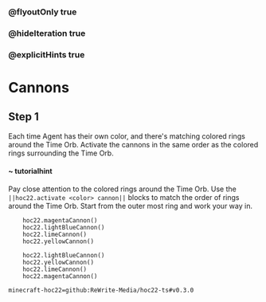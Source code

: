 ### @flyoutOnly true
### @hideIteration true
### @explicitHints true


# Cannons

## Step 1
Each time Agent has their own color, and there's matching colored rings around the Time Orb. Activate the cannons in the same order as the colored rings surrounding the Time Orb.

#### ~ tutorialhint 
Pay close attention to the colored rings around the Time Orb. Use the ``||hoc22.activate <color> cannon||`` blocks to match the order of rings around the Time Orb. Start from the outer most ring and work your way in.

```ghost
    hoc22.magentaCannon()
    hoc22.lightBlueCannon()
    hoc22.limeCannon()
    hoc22.yellowCannon()
```
```template       
    hoc22.lightBlueCannon()
    hoc22.yellowCannon()
    hoc22.limeCannon()
    hoc22.magentaCannon()

```

```package
minecraft-hoc22=github:ReWrite-Media/hoc22-ts#v0.3.0
```